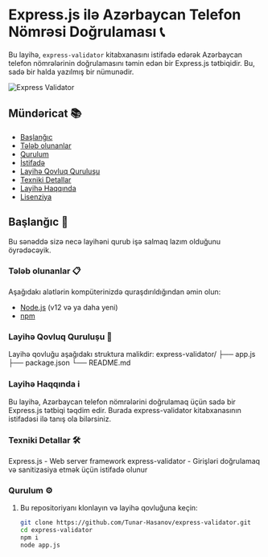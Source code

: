 # Express.js ilə Azərbaycan Telefon Nömrəsi Doğrulaması 📞

Bu layihə, `express-validator` kitabxanasını istifadə edərək Azərbaycan telefon nömrələrinin doğrulamasını təmin edən bir Express.js tətbiqidir. Bu, sadə bir halda yazılmış bir nümunədir.

![Express Validator](https://img1.daumcdn.net/thumb/R800x0/?scode=mtistory2&fname=https%3A%2F%2Fblog.kakaocdn.net%2Fdn%2FcNriAo%2FbtrqJ7S933m%2FEKyJCKAkCtwt9kniGbRknk%2Fimg.png)

## Mündəricat 📚

- [Başlanğıc](#başlanğıc)
- [Tələb olunanlar](#tələb-olunanlar)
- [Qurulum](#qurulum)
- [İstifadə](#istifadə)
- [Layihə Qovluq Quruluşu](#layihə-qovluq-quruluşu)
- [Texniki Detallar](#texniki-detallar)
- [Layihə Haqqında](#layihə-haqqında)
- [Lisenziya](#lisenziya)

## Başlanğıc 🚀

Bu sənəddə sizə necə layihəni qurub işə salmaq lazım olduğunu öyrədəcəyik.

### Tələb olunanlar 📋

Aşağıdakı alətlərin kompüterinizdə quraşdırıldığından əmin olun:

- [Node.js](https://nodejs.org/) (v12 və ya daha yeni)
- [npm](https://www.npmjs.com/)

### Layihə Qovluq Quruluşu 📁
Layihə qovluğu aşağıdakı struktura malikdir: 
express-validator/
├── app.js
├── package.json
└── README.md

### Layihə Haqqında ℹ️
Bu layihə, Azərbaycan telefon nömrələrini doğrulamaq üçün sadə bir Express.js tətbiqi təqdim edir. Burada express-validator kitabxanasının istifadəsi ilə tanış ola bilərsiniz.

### Texniki Detallar 🛠️
Express.js - Web server framework
express-validator - Girişləri doğrulamaq və sanitizasiya etmək üçün istifadə olunur
### Qurulum ⚙️

1. Bu repositoriyanı klonlayın və layihə qovluğuna keçin:

   ```bash
   git clone https://github.com/Tunar-Hasanov/express-validator.git
   cd express-validator
   npm i
   node app.js
